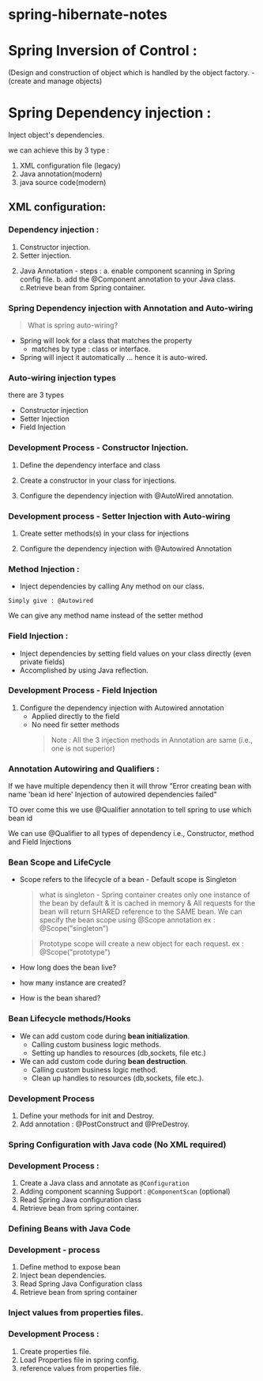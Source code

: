# spring-hibernate-notes

# Spring Inversion of Control :

(Design and construction of object which is handled by the object factory. -(create and manage objects)

# Spring Dependency injection :

Inject object's dependencies.

we can achieve this by 3 type :

1. XML configuration file (legacy)
2. Java annotation(modern)
3. java source code(modern)

## XML configuration:

### Dependency injection :

1. Constructor injection.
2. Setter injection.

2) Java Annotation -
   steps :
   a. enable component scanning in Spring config file.
   b. add the @Component annotation to your Java class.
   c.Retrieve bean from Spring container.

### Spring Dependency injection with Annotation and Auto-wiring

> What is spring auto-wiring?

- Spring will look for a class that matches the property
  - matches by type : class or interface.
- Spring will inject it automatically ... hence it is auto-wired.

### Auto-wiring injection types

there are 3 types

- Constructor injection
- Setter Injection
- Field Injection

### Development Process - Constructor Injection.

1. Define the dependency interface and class

2. Create a constructor in your class for injections.

3. Configure the dependency injection with @AutoWired annotation.

### Development process - Setter Injection with Auto-wiring

1. Create setter methods(s) in your class for injections

2. Configure the dependency injection with @Autowired Annotation

### Method Injection :

- Inject dependencies by calling Any method on our class.

```
Simply give : @Autowired
```

We can give any method name instead of the setter method

### Field Injection :

- Inject dependencies by setting field values on your class directly (even private fields)
- Accomplished by using Java reflection.

### Development Process - Field Injection

1. Configure the dependency injection with Autowired annotation
   - Applied directly to the field
   - No need fir setter methods
     > Note : All the 3 injection methods in Annotation are same (i.e., one is not superior)

### Annotation Autowiring and Qualifiers :

If we have multiple dependency then it will throw "Error creating bean with name 'bean id here' Injection of autowired dependencies failed"

TO over come this we use @Qualifier annotation to tell spring to use which bean id

We can use @Qualifier to all types of dependency i.e., Constructor, method and Field Injections

### Bean Scope and LifeCycle

- Scope refers to the lifecycle of a bean -
  Default scope is Singleton

  > what is singleton - Spring container creates only one instance of the bean by default & it is cached in memory & All requests for the bean will return SHARED reference to the SAME bean.
  > We can specify the bean scope using @Scope annotation ex : @Scope("singleton")

  > Prototype scope will create a new object for each request.
  > ex : @Scope("prototype")

- How long does the bean live?
- how many instance are created?
- How is the bean shared?

### Bean Lifecycle methods/Hooks

- We can add custom code during **bean initialization**.
  - Calling custom business logic methods.
  - Setting up handles to resources (db,sockets, file etc.)
- We can add custom code during **bean destruction**.
  - Calling custom business logic method.
  - Clean up handles to resources (db,sockets, file etc.).

### Development Process

1. Define your methods for init and Destroy.
2. Add annotation : @PostConstruct and @PreDestroy.

### Spring Configuration with Java code (No XML required)

### Development Process :

1. Create a Java class and annotate as `@Configuration`
2. Adding component scanning Support : `@ComponentScan` (optional)
3. Read Spring Java configuration class
4. Retrieve bean from spring container.

### Defining Beans with Java Code

### Development - process

1. Define method to expose bean
2. Inject bean dependencies.
3. Read Spring Java Configuration class
4. Retrieve bean from spring container

### Inject values from properties files.

### Development Process :

1. Create properties file.
2. Load Properties file in spring config.
3. reference values from properties file.
